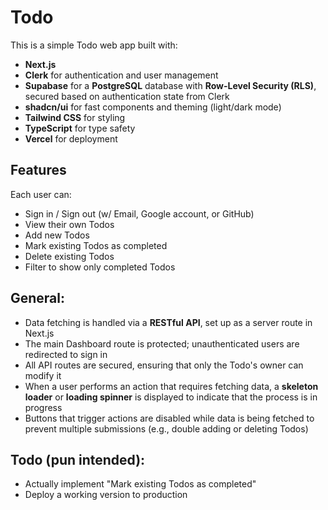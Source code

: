 # Todo  
This is a simple Todo web app built with:  
- **Next.js**  
- **Clerk** for authentication and user management  
- **Supabase** for a **PostgreSQL** database with **Row-Level Security (RLS)**, secured based on authentication state from Clerk  
- **shadcn/ui** for fast components and theming (light/dark mode)  
- **Tailwind CSS** for styling  
- **TypeScript** for type safety
- **Vercel** for deployment  

## Features  
Each user can:  
- Sign in / Sign out  (w/ Email, Google account, or GitHub)
- View their own Todos
- Add new Todos  
- Mark existing Todos as completed  
- Delete existing Todos  
- Filter to show only completed Todos  

## General:  
- Data fetching is handled via a **RESTful API**, set up as a server route in Next.js  
- The main Dashboard route is protected; unauthenticated users are redirected to sign in  
- All API routes are secured, ensuring that only the Todo's owner can modify it
- When a user performs an action that requires fetching data, a **skeleton loader** or **loading spinner** is displayed to indicate that the process is in progress  
- Buttons that trigger actions are disabled while data is being fetched to prevent multiple submissions (e.g., double adding or deleting Todos)

## Todo (pun intended):  
- Actually implement "Mark existing Todos as completed"
- Deploy a working version to production
